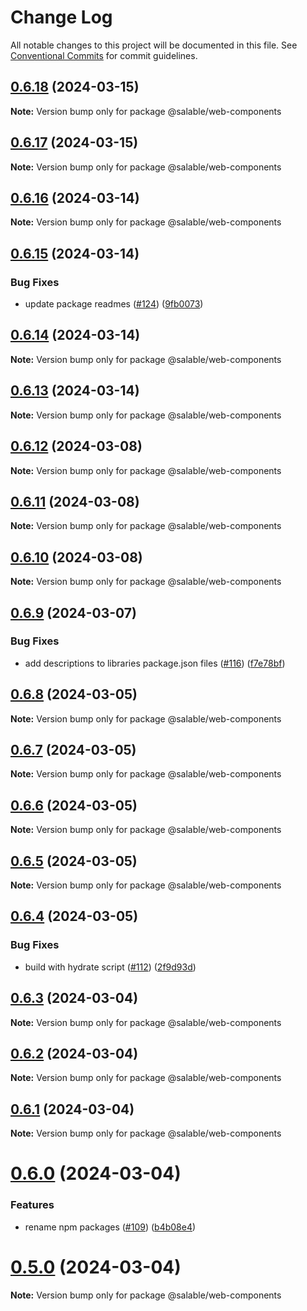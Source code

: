 # Change Log

All notable changes to this project will be documented in this file.
See [Conventional Commits](https://conventionalcommits.org) for commit guidelines.

## [0.6.18](https://github.com/ionic-team/stencil-component-starter/compare/v0.6.17...v0.6.18) (2024-03-15)

**Note:** Version bump only for package @salable/web-components





## [0.6.17](https://github.com/ionic-team/stencil-component-starter/compare/v0.6.16...v0.6.17) (2024-03-15)

**Note:** Version bump only for package @salable/web-components





## [0.6.16](https://github.com/ionic-team/stencil-component-starter/compare/v0.6.15...v0.6.16) (2024-03-14)

**Note:** Version bump only for package @salable/web-components





## [0.6.15](https://github.com/ionic-team/stencil-component-starter/compare/v0.6.14...v0.6.15) (2024-03-14)


### Bug Fixes

* update package readmes ([#124](https://github.com/ionic-team/stencil-component-starter/issues/124)) ([9fb0073](https://github.com/ionic-team/stencil-component-starter/commit/9fb007365755bb0762a89a7a2f688c2db81fa778))





## [0.6.14](https://github.com/ionic-team/stencil-component-starter/compare/v0.6.13...v0.6.14) (2024-03-14)

**Note:** Version bump only for package @salable/web-components





## [0.6.13](https://github.com/ionic-team/stencil-component-starter/compare/v0.6.12...v0.6.13) (2024-03-14)

**Note:** Version bump only for package @salable/web-components





## [0.6.12](https://github.com/ionic-team/stencil-component-starter/compare/v0.6.11...v0.6.12) (2024-03-08)

**Note:** Version bump only for package @salable/web-components





## [0.6.11](https://github.com/ionic-team/stencil-component-starter/compare/v0.6.10...v0.6.11) (2024-03-08)

**Note:** Version bump only for package @salable/web-components





## [0.6.10](https://github.com/ionic-team/stencil-component-starter/compare/v0.6.9...v0.6.10) (2024-03-08)

**Note:** Version bump only for package @salable/web-components





## [0.6.9](https://github.com/ionic-team/stencil-component-starter/compare/v0.6.8...v0.6.9) (2024-03-07)


### Bug Fixes

* add descriptions to libraries package.json files ([#116](https://github.com/ionic-team/stencil-component-starter/issues/116)) ([f7e78bf](https://github.com/ionic-team/stencil-component-starter/commit/f7e78bf6932996fc56905e0a372ed1cb41561243))





## [0.6.8](https://github.com/ionic-team/stencil-component-starter/compare/v0.6.7...v0.6.8) (2024-03-05)

**Note:** Version bump only for package @salable/web-components





## [0.6.7](https://github.com/ionic-team/stencil-component-starter/compare/v0.6.6...v0.6.7) (2024-03-05)

**Note:** Version bump only for package @salable/web-components





## [0.6.6](https://github.com/ionic-team/stencil-component-starter/compare/v0.6.5...v0.6.6) (2024-03-05)

**Note:** Version bump only for package @salable/web-components





## [0.6.5](https://github.com/ionic-team/stencil-component-starter/compare/v0.6.4...v0.6.5) (2024-03-05)

**Note:** Version bump only for package @salable/web-components





## [0.6.4](https://github.com/ionic-team/stencil-component-starter/compare/v0.6.3...v0.6.4) (2024-03-05)


### Bug Fixes

* build with hydrate script ([#112](https://github.com/ionic-team/stencil-component-starter/issues/112)) ([2f9d93d](https://github.com/ionic-team/stencil-component-starter/commit/2f9d93d2609904cd201ce266acd152d5a13aac4d))





## [0.6.3](https://github.com/ionic-team/stencil-component-starter/compare/v0.6.2...v0.6.3) (2024-03-04)

**Note:** Version bump only for package @salable/web-components





## [0.6.2](https://github.com/ionic-team/stencil-component-starter/compare/v0.6.1...v0.6.2) (2024-03-04)

**Note:** Version bump only for package @salable/web-components





## [0.6.1](https://github.com/ionic-team/stencil-component-starter/compare/v0.6.0...v0.6.1) (2024-03-04)

**Note:** Version bump only for package @salable/web-components





# [0.6.0](https://github.com/ionic-team/stencil-component-starter/compare/v0.3.2...v0.6.0) (2024-03-04)


### Features

* rename npm packages ([#109](https://github.com/ionic-team/stencil-component-starter/issues/109)) ([b4b08e4](https://github.com/ionic-team/stencil-component-starter/commit/b4b08e4982418f9c38edaa8a4371508a248052f6))





# [0.5.0](https://github.com/ionic-team/stencil-component-starter/compare/v0.3.2...v0.5.0) (2024-03-04)

**Note:** Version bump only for package @salable/web-components
